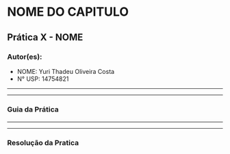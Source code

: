 # NOME DO CAPITULO

## Prática X - NOME

### Autor(es):
- NOME: Yuri Thadeu Oliveira Costa
- N° USP: 14754821
***
***
### Guia da Prática

#### 

***
***

### Resolução da Pratica